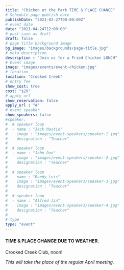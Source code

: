 ```yaml
---
title: "Chicken at the Park TIME & PLACE CHANGE"
# Schedule page publish date
publishDate: "2021-02-27T00:00:00Z"
# event date
date: "2021-04-24T12:00:00"
# post save as draft
draft: false
# page title background image
bg_image: "images/backgrounds/page-title.jpg"
# meta description
description : "Join us for a Fried Chicken LUNCH"
# Event image
image: "images/events/event-chicken.jpg"
# location
location: "Crooked Creek"
# entry fee
show_cost: true
cost: "$20"
# apply url
show_reservation: false
apply_url : "#"
# event speaker
show_speakers: false
#speaker:
#  # speaker loop
#  - name : "Jack Mastio"
#    image : "images/event-speakers/speaker-1.jpg"
#    designation : "Teacher"
#
#  # speaker loop
#  - name : "John Doe"
#    image : "images/event-speakers/speaker-2.jpg"
#    designation : "Teacher"
#
#  # speaker loop
#  - name : "Randy Luis"
#    image : "images/event-speakers/speaker-3.jpg"
#    designation : "Teacher"
#
#  # speaker loop
#  - name : "Alfred Jin"
#    image : "images/event-speakers/speaker-4.jpg"
#    designation : "Teacher"
#
# type
type: "event"
---
```


#### TIME & PLACE CHANGE DUE TO WEATHER.

Crooked Creek Club, noon!

*This will take the place of the regular April meeting.*